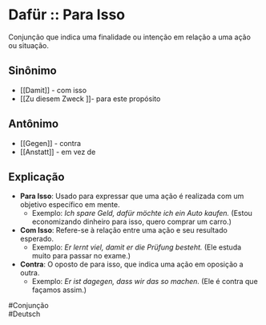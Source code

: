 # Dafür :: Para Isso
<!--SR:!2024-11-06,1,210-->
Conjunção que indica uma finalidade ou intenção em relação a uma ação ou situação.

## Sinônimo
- [[Damit]] - com isso  
- [[Zu diesem Zweck ]]- para este propósito  

## Antônimo
- [[Gegen]] - contra  
- [[Anstatt]] - em vez de  

## Explicação
- **Para Isso**: Usado para expressar que uma ação é realizada com um objetivo específico em mente.
  - Exemplo: *Ich spare Geld, dafür möchte ich ein Auto kaufen.* (Estou economizando dinheiro para isso, quero comprar um carro.)
- **Com Isso**: Refere-se à relação entre uma ação e seu resultado esperado.
  - Exemplo: *Er lernt viel, damit er die Prüfung besteht.* (Ele estuda muito para passar no exame.)
- **Contra**: O oposto de para isso, que indica uma ação em oposição a outra.
  - Exemplo: *Er ist dagegen, dass wir das so machen.* (Ele é contra que façamos assim.)

#Conjunção  
#Deutsch